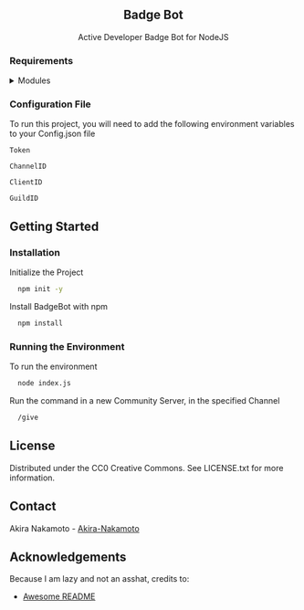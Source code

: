 <div align="center">
  <h2>Badge Bot</h2>  
  <p>Active Developer Badge Bot for NodeJS</p>
</div>

### Requirements

<details>
  <summary>Modules</summary>
  <ul>
    <li><a>@discordjs/rest^1.3.0</a></li>
    <li><a>discord-api-types^1.3.0</a></li>
    <li><a>discord.js^1.3.0</a></li>
    <li><a>fs^0.0.1-security</a></li>
    <li><a>ms^2.1.3</a></li>
  </ul>
</details>

### Configuration File

To run this project, you will need to add the following environment variables to your Config.json file

`Token`

`ChannelID`

`ClientID`

`GuildID`

<!-- Getting Started -->
## 	Getting Started

<!-- Installation -->
### Installation

Initialize the Project

```bash
  npm init -y  
```

Install BadgeBot with npm

```bash
  npm install
```
   
### Running the Environment

To run the environment

```bash
  node index.js
```

Run the command in a new Community Server, in the specified Channel

```bash
  /give
```

<!-- License -->
## License

Distributed under the CC0 Creative Commons. See LICENSE.txt for more information.


<!-- Contact -->
## Contact

Akira Nakamoto - [Akira-Nakamoto](https://github.com/Akira-Nakamoto)


<!-- Acknowledgments -->
## Acknowledgements

Because I am lazy and not an asshat, credits to:
 - [Awesome README](https://github.com/matiassingers/awesome-readme)